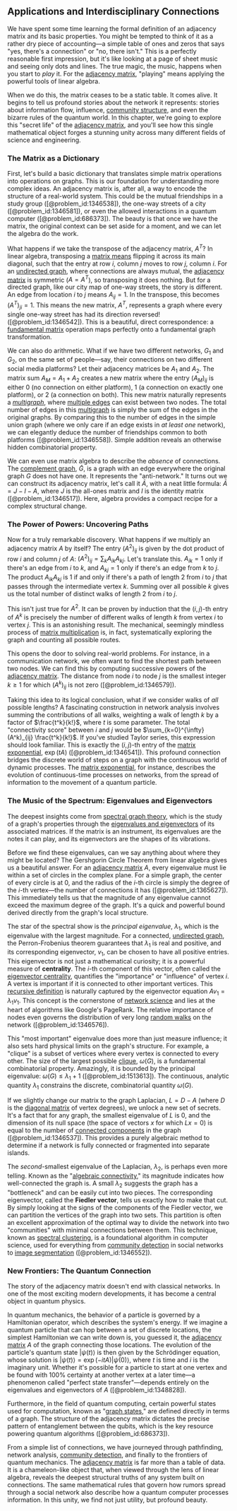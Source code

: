 ## Applications and Interdisciplinary Connections

We have spent some time learning the formal definition of an adjacency matrix and its basic properties. You might be tempted to think of it as a rather dry piece of accounting—a simple table of ones and zeros that says "yes, there's a connection" or "no, there isn't." This is a perfectly reasonable first impression, but it's like looking at a page of sheet music and seeing only dots and lines. The true magic, the music, happens when you start to *play* it. For the [adjacency matrix](@article_id:150516), "playing" means applying the powerful tools of linear algebra.

When we do this, the matrix ceases to be a static table. It comes alive. It begins to tell us profound stories about the network it represents: stories about information flow, influence, [community structure](@article_id:153179), and even the bizarre rules of the quantum world. In this chapter, we're going to explore this "secret life" of the [adjacency matrix](@article_id:150516), and you'll see how this single mathematical object forges a stunning unity across many different fields of science and engineering.

### The Matrix as a Dictionary

First, let's build a basic dictionary that translates simple matrix operations into operations on graphs. This is our foundation for understanding more complex ideas. An adjacency matrix is, after all, a way to encode the structure of a real-world system. This could be the mutual friendships in a study group ([@problem_id:1346538]), the one-way streets of a city ([@problem_id:1346581]), or even the allowed interactions in a quantum computer ([@problem_id:686373]). The beauty is that once we have the matrix, the original context can be set aside for a moment, and we can let the algebra do the work.

What happens if we take the transpose of the adjacency matrix, $A^T$? In linear algebra, transposing a [matrix means](@article_id:201255) flipping it across its main diagonal, such that the entry at row $i$, column $j$ moves to row $j$, column $i$. For an [undirected graph](@article_id:262541), where connections are always mutual, the [adjacency matrix](@article_id:150516) is symmetric ($A = A^T$), so transposing it does nothing. But for a directed graph, like our city map of one-way streets, the story is different. An edge from location $i$ to $j$ means $A_{ij} = 1$. In the transpose, this becomes $(A^T)_{ji} = 1$. This means the new matrix, $A^T$, represents a graph where every single one-way street has had its direction reversed! ([@problem_id:1346542]). This is a beautiful, direct correspondence: a [fundamental matrix](@article_id:275144) operation maps perfectly onto a fundamental graph transformation.

We can also do arithmetic. What if we have two different networks, $G_1$ and $G_2$, on the same set of people—say, their connections on two different social media platforms? Let their adjacency matrices be $A_1$ and $A_2$. The matrix sum $A_M = A_1 + A_2$ creates a new matrix where the entry $(A_M)_{ij}$ is either 0 (no connection on either platform), 1 (a connection on exactly one platform), or 2 (a connection on both). This new matrix naturally represents a *[multigraph](@article_id:261082)*, where [multiple edges](@article_id:273426) can exist between two nodes. The total number of edges in this [multigraph](@article_id:261082) is simply the sum of the edges in the original graphs. By comparing this to the number of edges in the simple union graph (where we only care if an edge exists in *at least one* network), we can elegantly deduce the number of friendships common to both platforms ([@problem_id:1346558]). Simple addition reveals an otherwise hidden combinatorial property.

We can even use matrix algebra to describe the *absence* of connections. The [complement graph](@article_id:275942), $\bar{G}$, is a graph with an edge everywhere the original graph $G$ does not have one. It represents the "anti-network." It turns out we can construct its adjacency matrix, let's call it $\bar{A}$, with a neat little formula: $\bar{A} = J - I - A$, where $J$ is the all-ones matrix and $I$ is the identity matrix ([@problem_id:1346517]). Here, algebra provides a compact recipe for a complex structural change.

### The Power of Powers: Uncovering Paths

Now for a truly remarkable discovery. What happens if we multiply an adjacency matrix $A$ by itself? The entry $(A^2)_{ij}$ is given by the dot product of row $i$ and column $j$ of $A$: $(A^2)_{ij} = \sum_k A_{ik} A_{kj}$. Let's translate this. $A_{ik}=1$ only if there's an edge from $i$ to $k$, and $A_{kj}=1$ only if there's an edge from $k$ to $j$. The product $A_{ik}A_{kj}$ is 1 if and only if there's a path of length 2 from $i$ to $j$ that passes through the intermediate vertex $k$. Summing over all possible $k$ gives us the total number of distinct walks of length 2 from $i$ to $j$.

This isn't just true for $A^2$. It can be proven by induction that the $(i,j)$-th entry of $A^k$ is precisely the number of different walks of length $k$ from vertex $i$ to vertex $j$. This is an astonishing result. The mechanical, seemingly mindless process of [matrix multiplication](@article_id:155541) is, in fact, systematically exploring the graph and counting all possible routes.

This opens the door to solving real-world problems. For instance, in a communication network, we often want to find the shortest path between two nodes. We can find this by computing successive powers of the [adjacency matrix](@article_id:150516). The distance from node $i$ to node $j$ is the smallest integer $k \ge 1$ for which $(A^k)_{ij}$ is not zero ([@problem_id:1346579]).

Taking this idea to its logical conclusion, what if we consider walks of *all* possible lengths? A fascinating construction in network analysis involves summing the contributions of all walks, weighting a walk of length $k$ by a factor of $\frac{t^k}{k!}$, where $t$ is some parameter. The total "connectivity score" between $i$ and $j$ would be $\sum_{k=0}^{\infty} (A^k)_{ij} \frac{t^k}{k!}$. If you've studied Taylor series, this expression should look familiar. This is exactly the $(i,j)$-th entry of the [matrix exponential](@article_id:138853), $\exp(tA)$ ([@problem_id:1346541]). This profound connection bridges the discrete world of steps on a graph with the continuous world of dynamic processes. The [matrix exponential](@article_id:138853), for instance, describes the evolution of continuous-time processes on networks, from the spread of information to the movement of a quantum particle.

### The Music of the Spectrum: Eigenvalues and Eigenvectors

The deepest insights come from [spectral graph theory](@article_id:149904), which is the study of a graph's properties through the [eigenvalues and eigenvectors](@article_id:138314) of its associated matrices. If the matrix is an instrument, its eigenvalues are the notes it can play, and its eigenvectors are the shapes of its vibrations.

Before we find these eigenvalues, can we say anything about where they might be located? The Gershgorin Circle Theorem from linear algebra gives us a beautiful answer. For an [adjacency matrix](@article_id:150516) $A$, every eigenvalue must lie within a set of circles in the complex plane. For a simple graph, the center of every circle is at 0, and the radius of the $i$-th circle is simply the degree of the $i$-th vertex—the number of connections it has ([@problem_id:1365627]). This immediately tells us that the magnitude of any eigenvalue cannot exceed the maximum degree of the graph. It's a quick and powerful bound derived directly from the graph's local structure.

The star of the spectral show is the *principal eigenvalue*, $\lambda_1$, which is the eigenvalue with the largest magnitude. For a connected, [undirected graph](@article_id:262541), the Perron-Frobenius theorem guarantees that $\lambda_1$ is real and positive, and its corresponding eigenvector, $v_1$, can be chosen to have all positive entries. This eigenvector is not just a mathematical curiosity; it is a powerful measure of **centrality**. The $i$-th component of this vector, often called the [eigenvector centrality](@article_id:155042), quantifies the "importance" or "influence" of vertex $i$. A vertex is important if it is connected to other important vertices. This [recursive definition](@article_id:265020) is naturally captured by the eigenvector equation $Av_1 = \lambda_1 v_1$. This concept is the cornerstone of [network science](@article_id:139431) and lies at the heart of algorithms like Google's PageRank. The relative importance of nodes even governs the distribution of very long [random walks](@article_id:159141) on the network ([@problem_id:1346576]).

This "most important" eigenvalue does more than just measure influence; it also sets hard physical limits on the graph's structure. For example, a "clique" is a subset of vertices where every vertex is connected to every other. The size of the largest possible [clique](@article_id:275496), $\omega(G)$, is a fundamental combinatorial property. Amazingly, it is bounded by the principal eigenvalue: $\omega(G) \le \lambda_1 + 1$ ([@problem_id:1513613]). The continuous, analytic quantity $\lambda_1$ constrains the discrete, combinatorial quantity $\omega(G)$.

If we slightly change our matrix to the graph Laplacian, $L = D - A$ (where $D$ is the [diagonal matrix](@article_id:637288) of vertex degrees), we unlock a new set of secrets. It's a fact that for any graph, the smallest eigenvalue of $L$ is 0, and the dimension of its null space (the space of vectors $x$ for which $Lx=0$) is equal to the number of [connected components](@article_id:141387) in the graph ([@problem_id:1346537]). This provides a purely algebraic method to determine if a network is fully connected or fragmented into separate islands.

The *second*-smallest eigenvalue of the Laplacian, $\lambda_2$, is perhaps even more telling. Known as the "[algebraic connectivity](@article_id:152268)," its magnitude indicates how well-connected the graph is. A small $\lambda_2$ suggests the graph has a "bottleneck" and can be easily cut into two pieces. The corresponding eigenvector, called the **Fiedler vector**, tells us exactly how to make that cut. By simply looking at the signs of the components of the Fiedler vector, we can partition the vertices of the graph into two sets. This partition is often an excellent approximation of the optimal way to divide the network into two "communities" with minimal connections between them. This technique, known as [spectral clustering](@article_id:155071), is a foundational algorithm in computer science, used for everything from [community detection](@article_id:143297) in social networks to [image segmentation](@article_id:262647) ([@problem_id:1346552]).

### New Frontiers: The Quantum Connection

The story of the adjacency matrix doesn't end with classical networks. In one of the most exciting modern developments, it has become a central object in quantum physics.

In quantum mechanics, the behavior of a particle is governed by a Hamiltonian operator, which describes the system's energy. If we imagine a quantum particle that can hop between a set of discrete locations, the simplest Hamiltonian we can write down is, you guessed it, the [adjacency matrix](@article_id:150516) $A$ of the graph connecting those locations. The evolution of the particle's quantum state $|\psi(t)\rangle$ is then given by the Schrödinger equation, whose solution is $|\psi(t)\rangle = \exp(-itA)|\psi(0)\rangle$, where $t$ is time and $i$ is the imaginary unit. Whether it's possible for a particle to start at one vertex and be found with 100% certainty at another vertex at a later time—a phenomenon called "perfect state transfer"—depends entirely on the eigenvalues and eigenvectors of $A$ ([@problem_id:1348828]).

Furthermore, in the field of quantum computing, certain powerful states used for computation, known as "[graph states](@article_id:142354)," are defined directly in terms of a graph. The structure of the adjacency matrix dictates the precise pattern of entanglement between the qubits, which is the key resource powering quantum algorithms ([@problem_id:686373]).

From a simple list of connections, we have journeyed through pathfinding, network analysis, [community detection](@article_id:143297), and finally to the frontiers of quantum mechanics. The [adjacency matrix](@article_id:150516) is far more than a table of data. It is a chameleon-like object that, when viewed through the lens of linear algebra, reveals the deepest structural truths of any system built on connections. The same mathematical rules that govern how rumors spread through a social network also describe how a quantum computer processes information. In this unity, we find not just utility, but profound beauty.